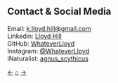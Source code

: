 ## Contact & Social Media

Email: k.lloyd.hill@gmail.com<br/>
Linkedin: [Lloyd Hill](https://www.linkedin.com/in/lloyd-hill-546088200/)<br/>
GitHub: [WhateverLloyd](https://github.com/WhateverLloyd)<br/>
Instagram: [@WhateverLloyd](https://www.instagram.com/whateverlloyd/)<br/>
iNaturalist: [agnus_scythicus](https://www.inaturalist.org/people/agnus_scythicus)<br/>

[&#8592;](./pages/bio)     [&#8962;](./index)     [&#8594;](./pages/cv)
